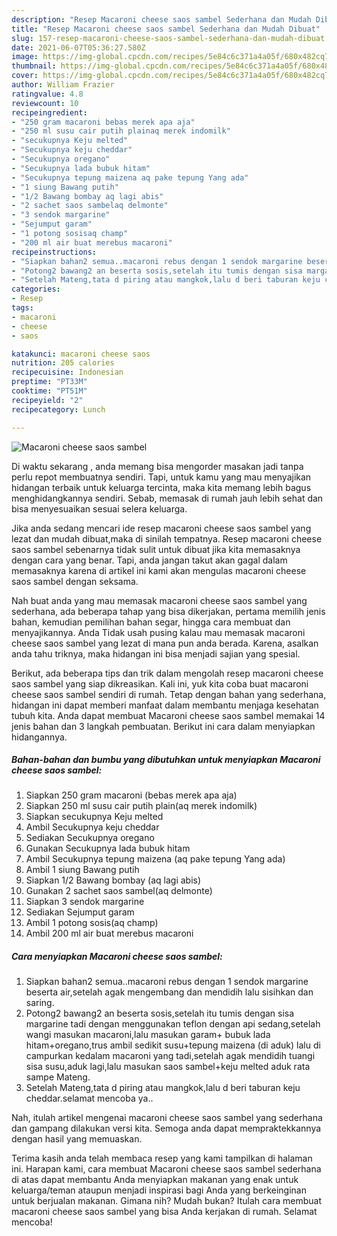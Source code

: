 ```yaml
---
description: "Resep Macaroni cheese saos sambel Sederhana dan Mudah Dibuat"
title: "Resep Macaroni cheese saos sambel Sederhana dan Mudah Dibuat"
slug: 157-resep-macaroni-cheese-saos-sambel-sederhana-dan-mudah-dibuat
date: 2021-06-07T05:36:27.580Z
image: https://img-global.cpcdn.com/recipes/5e84c6c371a4a05f/680x482cq70/macaroni-cheese-saos-sambel-foto-resep-utama.jpg
thumbnail: https://img-global.cpcdn.com/recipes/5e84c6c371a4a05f/680x482cq70/macaroni-cheese-saos-sambel-foto-resep-utama.jpg
cover: https://img-global.cpcdn.com/recipes/5e84c6c371a4a05f/680x482cq70/macaroni-cheese-saos-sambel-foto-resep-utama.jpg
author: William Frazier
ratingvalue: 4.8
reviewcount: 10
recipeingredient:
- "250 gram macaroni bebas merek apa aja"
- "250 ml susu cair putih plainaq merek indomilk"
- "secukupnya Keju melted"
- "Secukupnya keju cheddar"
- "Secukupnya oregano"
- "Secukupnya lada bubuk hitam"
- "Secukupnya tepung maizena aq pake tepung Yang ada"
- "1 siung Bawang putih"
- "1/2 Bawang bombay aq lagi abis"
- "2 sachet saos sambelaq delmonte"
- "3 sendok margarine"
- "Sejumput garam"
- "1 potong sosisaq champ"
- "200 ml air buat merebus macaroni"
recipeinstructions:
- "Siapkan bahan2 semua..macaroni rebus dengan 1 sendok margarine beserta air,setelah agak mengembang dan mendidih lalu sisihkan dan saring."
- "Potong2 bawang2 an beserta sosis,setelah itu tumis dengan sisa margarine tadi dengan menggunakan teflon dengan api sedang,setelah wangi masukan macaroni,lalu masukan garam+ bubuk lada hitam+oregano,trus ambil sedikit susu+tepung maizena (di aduk) lalu di campurkan kedalam macaroni yang tadi,setelah agak mendidih tuangi sisa susu,aduk lagi,lalu masukan saos sambel+keju melted aduk rata sampe Mateng."
- "Setelah Mateng,tata d piring atau mangkok,lalu d beri taburan keju cheddar.selamat mencoba ya.."
categories:
- Resep
tags:
- macaroni
- cheese
- saos

katakunci: macaroni cheese saos 
nutrition: 205 calories
recipecuisine: Indonesian
preptime: "PT33M"
cooktime: "PT51M"
recipeyield: "2"
recipecategory: Lunch

---
```



![Macaroni cheese saos sambel](https://img-global.cpcdn.com/recipes/5e84c6c371a4a05f/680x482cq70/macaroni-cheese-saos-sambel-foto-resep-utama.jpg)

Di waktu  sekarang , anda memang bisa mengorder masakan jadi tanpa perlu repot membuatnya sendiri. Tapi, untuk kamu yang mau menyajikan hidangan terbaik untuk keluarga tercinta, maka kita memang lebih bagus menghidangkannya sendiri. Sebab, memasak di rumah jauh lebih sehat dan bisa menyesuaikan sesuai selera keluarga.

Jika anda sedang mencari ide resep macaroni cheese saos sambel yang lezat dan mudah dibuat,maka di sinilah tempatnya. Resep macaroni cheese saos sambel  sebenarnya tidak sulit untuk dibuat jika kita memasaknya dengan cara yang benar. Tapi, anda jangan takut akan gagal dalam memasaknya 
karena di artikel ini kami akan mengulas macaroni cheese saos sambel dengan seksama.  



Nah buat anda yang mau memasak macaroni cheese saos sambel yang sederhana, ada beberapa tahap yang bisa dikerjakan, pertama memilih jenis bahan, kemudian pemilihan bahan segar, hingga cara membuat dan menyajikannya. Anda Tidak usah pusing kalau mau memasak macaroni cheese saos sambel yang lezat di mana pun anda berada. Karena, asalkan anda  tahu triknya, maka hidangan ini bisa menjadi sajian yang spesial.

Berikut, ada beberapa tips dan trik dalam mengolah resep macaroni cheese saos sambel yang siap dikreasikan. Kali ini, yuk kita coba buat macaroni cheese saos sambel sendiri di rumah. Tetap dengan bahan yang sederhana, hidangan ini dapat memberi manfaat dalam membantu menjaga kesehatan tubuh kita. Anda dapat membuat Macaroni cheese saos sambel memakai 14 jenis bahan dan 3 langkah pembuatan. Berikut ini cara dalam menyiapkan hidangannya.

<!--inarticleads1-->

##### Bahan-bahan dan bumbu yang dibutuhkan untuk menyiapkan Macaroni cheese saos sambel:

1. Siapkan 250 gram macaroni (bebas merek apa aja)
1. Siapkan 250 ml susu cair putih plain(aq merek indomilk)
1. Siapkan secukupnya Keju melted
1. Ambil Secukupnya keju cheddar
1. Sediakan Secukupnya oregano
1. Gunakan Secukupnya lada bubuk hitam
1. Ambil Secukupnya tepung maizena (aq pake tepung Yang ada)
1. Ambil 1 siung Bawang putih
1. Siapkan 1/2 Bawang bombay (aq lagi abis)
1. Gunakan 2 sachet saos sambel(aq delmonte)
1. Siapkan 3 sendok margarine
1. Sediakan Sejumput garam
1. Ambil 1 potong sosis(aq champ)
1. Ambil 200 ml air buat merebus macaroni




<!--inarticleads2-->

##### Cara menyiapkan Macaroni cheese saos sambel:

1. Siapkan bahan2 semua..macaroni rebus dengan 1 sendok margarine beserta air,setelah agak mengembang dan mendidih lalu sisihkan dan saring.
1. Potong2 bawang2 an beserta sosis,setelah itu tumis dengan sisa margarine tadi dengan menggunakan teflon dengan api sedang,setelah wangi masukan macaroni,lalu masukan garam+ bubuk lada hitam+oregano,trus ambil sedikit susu+tepung maizena (di aduk) lalu di campurkan kedalam macaroni yang tadi,setelah agak mendidih tuangi sisa susu,aduk lagi,lalu masukan saos sambel+keju melted aduk rata sampe Mateng.
1. Setelah Mateng,tata d piring atau mangkok,lalu d beri taburan keju cheddar.selamat mencoba ya..




Nah, itulah artikel mengenai  macaroni cheese saos sambel  yang sederhana dan gampang dilakukan versi kita. Semoga anda dapat mempraktekkannya dengan hasil yang memuaskan. 

Terima kasih anda telah membaca resep yang kami tampilkan di halaman ini. Harapan kami, cara membuat  Macaroni cheese saos sambel sederhana di atas dapat membantu Anda menyiapkan makanan yang enak untuk keluarga/teman ataupun menjadi inspirasi bagi Anda yang berkeinginan untuk berjualan makanan. Gimana nih? Mudah bukan? Itulah cara membuat macaroni cheese saos sambel yang bisa Anda kerjakan di rumah. Selamat mencoba!

